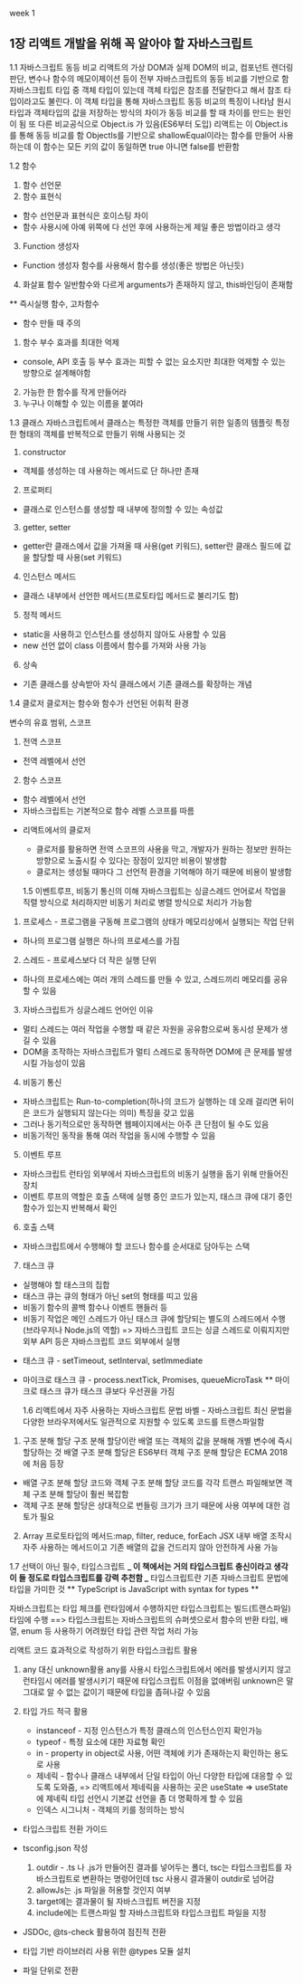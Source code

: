 week 1

## 1장 리액트 개발을 위해 꼭 알아야 할 자바스크립트

1.1 자바스크립트 동등 비교
리액트의 가상 DOM과 실제 DOM의 비교, 컴포넌트 렌더링판단, 변수나 함수의 메모이제이션 등이 전부 자바스크립트의 동등 비교를 기반으로 함
자바스크립트 타입 중 객체 타입이 있는데 객체 타입은 참조를 전달한다고 해서 참조 타입이라고도 불린다.
이 객체 타입을 통해 자바스크립트 동등 비교의 특징이 나타남
원시타입과 객체타입의 값을 저장하는 방식의 차이가 동등 비교를 할 때 차이를 만드는 원인이 됨
또 다른 비교공식으로 Object.is 가 있음(ES6부터 도입)
리액트는 이 Object.is를 통해 동등 비교를 함
ObjectIs를 기반으로 shallowEqual이라는 함수를 만들어 사용하는데 이 함수는 모든 키의 값이 동일하면 true 아니면 false를 반환함

1.2 함수

1. 함수 선언문
2. 함수 표현식

- 함수 선언문과 표현식은 호이스팅 차이
- 함수 사용시에 아예 위쪽에 다 선언 후에 사용하는게 제일 좋은 방법이라고 생각

3. Function 생성자

- Function 생성자 함수를 사용해서 함수를 생성(좋은 방법은 아닌듯)

4. 화살표 함수
   일반함수와 다르게 arguments가 존재하지 않고, this바인딩이 존재함

\*\* 즉시실행 함수, 고차함수

- 함수 만들 때 주의

1. 함수 부수 효과를 최대한 억제

- console, API 호출 등 부수 효과는 피할 수 없는 요소지만 최대한 억제할 수 있는 방향으로 설계해야함

2. 가능한 한 함수를 작게 만들어라
3. 누구나 이해할 수 있는 이름을 붙여라

1.3 클래스
자바스크립트에서 클래스는 특정한 객체를 만들기 위한 일종의 템플릿
특정한 형태의 객체를 반복적으로 만들기 위해 사용되는 것

1. constructor

- 객체를 생성하는 데 사용하는 메서드로 단 하나만 존재

2. 프로퍼티

- 클래스로 인스턴스를 생성할 때 내부에 정의할 수 있는 속성값

3. getter, setter

- getter란 클래스에서 값을 가져올 때 사용(get 키워드), setter란 클래스 필드에 값을 할당할 때 사용(set 키워드)

4. 인스턴스 메서드

- 클래스 내부에서 선언한 메서드(프로토타입 메서드로 불리기도 함)

5. 정적 메서드

- static을 사용하고 인스턴스를 생성하지 않아도 사용할 수 있음
- new 선언 없이 class 이름에서 함수를 가져와 사용 가능

6. 상속

- 기존 클래스를 상속받아 자식 클래스에서 기존 클래스를 확장하는 개념

1.4 클로저
클로저는 함수와 함수가 선언된 어휘적 환경

변수의 유효 범위, 스코프

1. 전역 스코프

- 전역 레벨에서 선언

2. 함수 스코프

- 함수 레벨에서 선언
- 자바스크립트는 기본적으로 함수 레벨 스코프를 따름

* 리액트에서의 클로저

  - 클로저를 활용하면 전역 스코프의 사용을 막고, 개발자가 원하는 정보만 원하는 방향으로 노출시킬 수 있다는 장점이 있지만 비용이 발생함
  - 클로저는 생성될 때마다 그 선언적 환경을 기억해야 하기 때문에 비용이 발생함

  1.5 이벤트루프, 비동기 통신의 이해
  자바스크립트는 싱글스레드 언어로서 작업을 직렬 방식으로 처리하지만 비동기 처리로 병렬 방식으로 처리가 가능함

1. 프로세스 - 프로그램을 구동해 프로그램의 상태가 메모리상에서 실행되는 작업 단위

- 하나의 프로그램 실행은 하나의 프로세스를 가짐

2. 스레드 - 프로세스보다 더 작은 실행 단위

- 하나의 프로세스에는 여러 개의 스레드를 만들 수 있고, 스레드끼리 메모리를 공유할 수 있음

3. 자바스크립트가 싱글스레드 언어인 이유

- 멀티 스레드는 여러 작업을 수행할 때 같은 자원을 공유함으로써 동시성 문제가 생길 수 있음
- DOM을 조작하는 자바스크립트가 멀티 스레드로 동작하면 DOM에 큰 문제를 발생시킬 가능성이 있음

4. 비동기 통신

- 자바스크립트는 Run-to-completion(하나의 코드가 실행하는 데 오래 걸리면 뒤이은 코드가 실행되지 않는다는 의미) 특징을 갖고 있음
- 그러나 동기적으로만 동작하면 웹페이지에서는 아주 큰 단점이 될 수도 있음
- 비동기적인 동작을 통해 여러 작업을 동시에 수행할 수 있음

5. 이벤트 루프

- 자바스크립트 런타임 외부에서 자바스크립트의 비동기 실행을 돕기 위해 만들어진 장치
- 이벤트 루프의 역할은 호출 스택에 실행 중인 코드가 있는지, 태스크 큐에 대기 중인 함수가 있는지 반복해서 확인

6. 호출 스택

- 자바스크립트에서 수행해야 할 코드나 함수를 순서대로 담아두는 스택

7. 태스크 큐

- 실행해야 할 태스크의 집합
- 태스크 큐는 큐의 형태가 아닌 set의 형태를 띠고 있음
- 비동기 함수의 콜백 함수나 이벤트 핸들러 등
- 비동기 작업은 메인 스레드가 아닌 태스크 큐에 할당되는 별도의 스레드에서 수행(브라우저나 Node.js의 역할)
  => 자바스크립트 코드는 싱글 스레드로 이뤄지지만 외부 API 등은 자바스크립트 코드 외부에서 실행

* 태스크 큐 - setTimeout, setInterval, setImmediate
* 마이크로 태스크 큐 - process.nextTick, Promises, queueMicroTask
  \*\* 마이크로 태스크 큐가 태스크 큐보다 우선권을 가짐

  1.6 리액트에서 자주 사용하는 자바스크립트 문법
  바벨 - 자바스크립트 최신 문법을 다양한 브라우저에서도 일관적으로 지원할 수 있도록 코드를 트랜스파일함

1. 구조 분해 할당
   구조 분해 할당이란 배열 또는 객체의 값을 분해해 개별 변수에 즉시 할당하는 것
   배열 구조 분해 할당은 ES6부터 객체 구조 분해 할당은 ECMA 2018에 처음 등장

- 배열 구조 분해 할당 코드와 객체 구조 분해 할당 코드를 각각 트랜스 파일해보면 객체 구조 분해 할당이 훨씬 복잡함
- 객체 구조 분해 할당은 상대적으로 번들링 크기가 크기 때문에 사용 여부에 대한 검토가 필요

2. Array 프로토타입의 메서드:map, filter, reduce, forEach
   JSX 내부 배열 조작시 자주 사용하는 메서드이고 기존 배열의 값을 건드리지 않아 안전하게 사용 가능

1.7 선택이 아닌 필수, 타입스크립트
**_ 이 책에서는 거의 타입스크립트 충신이라고 생각이 들 정도로 타입스크립트를 강력 추천함 _**
타입스크립트란 기존 자바스크립트 문법에 타입을 가미한 것
** TypeScript is JavaScript with syntax for types **

자바스크립트는 타입 체크를 런타임에서 수행하지만 타입스크립트는 빌드(트랜스파일) 타임에 수행
==> 타입스크립트는 자바스크립트의 슈퍼셋으로서 함수의 반환 타입, 배열, enum 등 사용하기 어려웠던 타입 관련 작업 처리 가능

리액트 코드 효과적으로 작성하기 위한 타입스크립트 활용

1. any 대신 unknown활용
   any를 사용시 타입스크립트에서 에러를 발생시키지 않고 런타임시 에러를 발생시키기 때문에 타입스크립트 이점을 없애버림
   unknown은 말 그대로 알 수 없는 값이기 때문에 타입을 좁혀나갈 수 있음

2. 타입 가드 적극 활용


    - instanceof - 지정 인스턴스가 특정 클래스의 인스턴스인지 확인가능
    - typeof - 특정 요소에 대한 자료형 확인
    - in - property in object로 사용, 어떤 객체에 키가 존재하는지 확인하는 용도로 사용
    - 제네릭 - 함수나 클래스 내부에서 단일 타입이 아닌 다양한 타입에 대응할 수 있도록 도와줌,
    => 리액트에서 제네릭을 사용하는 곳은 useState => useState에 제네릭 타입 선언시 기본값 선언을 좀 더 명확하게 할 수 있음
    - 인덱스 시그니처 - 객체의 키를 정의하는 방식

- 타입스크립트 전환 가이드

* tsconfig.json 작성

  1. outdir - .ts 나 .js가 만들어진 결과를 넣어두는 폴더, tsc는 타입스크립트를 자바스크립트로 변환하는 명령어인데 tsc 사용시 결과물이 outdir로 넘어감
  2. allowJs는 .js 파일을 허용할 것인지 여부
  3. target에는 결과물이 될 자바스크립트 버전을 지정
  4. include에는 트랜스파일 할 자바스크립트와 타입스크립트 파일을 지정

* JSDOc, @ts-check 활용하여 점진적 전환
* 타입 기반 라이브러리 사용 위한 @types 모듈 설치
* 파일 단위로 전환
